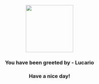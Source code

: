<p align="center">
    <img src="https://raw.githubusercontent.com/PokeAPI/sprites/master/sprites/pokemon/448.png" width="150" height="150">
</p>
<h3 align="center">You have been greeted by - <b>Lucario</b></h3>
<h3 align="center">Have a nice day!</h3>
